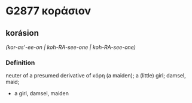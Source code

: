 # G2877 κοράσιον

## korásion

_(kor-as'-ee-on | koh-RA-see-one | koh-RA-see-one)_

### Definition

neuter of a presumed derivative of κόρη (a maiden); a (little) girl; damsel, maid; 

- a girl, damsel, maiden
